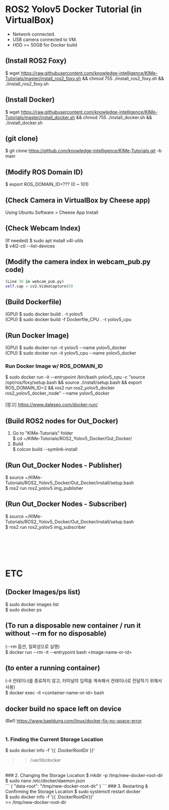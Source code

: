 # ROS2 Yolov5 Docker Tutorial (in VirtualBox)
- Network connected.
- USB camera connected to VM.
- HDD >= 50GB for Docker build


## (Install ROS2 Foxy)
$ wget https://raw.githubusercontent.com/knowledge-intelligence/KIMe-Tutorials/master/install_ros2_foxy.sh && chmod 755 ./install_ros2_foxy.sh && ./install_ros2_foxy.sh


## (Install Docker)
$ wget https://raw.githubusercontent.com/knowledge-intelligence/KIMe-Tutorials/master/install_docker.sh && chmod 755 ./install_docker.sh && ./install_docker.sh


## (git clone)
$ git clone https://github.com/knowledge-intelligence/KIMe-Tutorials.git -b main


## (Modify ROS Domain ID)
$ export ROS_DOMAIN_ID=??? (0 ~ 101)
  
## (Check Camera in VirtualBox by Cheese app)
Using Ubuntu Software > Cheese App Install

## (Check Webcam Index)
(If needed) $ sudo apt install v4l-utils <br>
$ v4l2-ctl --list-devices

## (Modify the camera index in webcam_pub.py code)
```python
(Line 38 in webcam_pub.py) 
self.cap = cv2.VideoCapture(0)
```	

## (Build Dockerfile)
(GPU) $ sudo docker build . -t yolov5 <br>
(CPU) $ sudo docker build -f Dockerfile_CPU . -t yolov5_cpu


## (Run Docker Image)
(GPU) $ sudo docker run -it yolov5 --name yolov5_docker <br>
(CPU) $ sudo docker run -it yolov5_cpu --name yolov5_docker <br>

### Run Docker Image w/ ROS_DOMAIN_ID
$ sudo docker run -it --entrypoint /bin/bash yolov5_cpu -c "source /opt/ros/foxy/setup.bash && source ./install/setup.bash && export ROS_DOMAIN_ID=2 && ros2 run ros2_yolov5_docker ros2_yolov5_docker_node" --name yolov5_docker
<br><br>[참고] https://www.daleseo.com/docker-run/



## (Build ROS2 nodes for Out_Docker)
1. Go to "KIMe-Tutorials" folder <br>
$ cd ~/KIMe-Tutorials/ROS2_Yolov5_Docker/Out_Docker/ <br>
2. Build <br>
$ colcon build --symlink-install


## (Run Out_Docker Nodes - Publisher)
$ source ~/KIMe-Tutorials/ROS2_Yolov5_Docker/Out_Docker/install/setup.bash <br>
$ ros2 run ros2_yolov5 img_publisher


## (Run Out_Docker Nodes - Subscriber)
$ source ~/KIMe-Tutorials/ROS2_Yolov5_Docker/Out_Docker/install/setup.bash <br>
$ ros2 run ros2_yolov5 img_subscriber


<br><br><br><br>
# ETC

## (Docker Images/ps list)
$ sudo docker images list <br>
$ sudo docker ps <br>

## (To run a disposable new container / run it without --rm for no disposable)
(--rm 옵션, 일회성으로 실행) <br>
$ docker run --rm -it --entrypoint bash \<image-name-or-id\>

## (to enter a running container)
(-it 컨테이너를 종료하지 않고, 터미널의 입력을 계속해서 컨테이너로 전달하기 위해서 사용) <br>
$ docker exec -it \<container-name-or-id\> bash


## docker build no space left on device
(Ref) https://www.baeldung.com/linux/docker-fix-no-space-error
<br><br>
### 1. Finding the Current Storage Location
$ sudo docker info -f '{{ .DockerRootDir }}' <br>
>> /var/lib/docker <br>
<br>
### 2. Changing the Storage Location
$ mkdir -p /tmp/new-docker-root-dir <br>
$ sudo nano /etc/docker/daemon.json <br>
```
{
   "data-root": "/tmp/new-docker-root-dir"
}
```
### 3. Restarting & Confirming the Storage Location
$ sudo systemctl restart docker <br>
$ sudo docker info -f '{{ .DockerRootDir}}' <br>
>> /tmp/new-docker-root-dir <br>